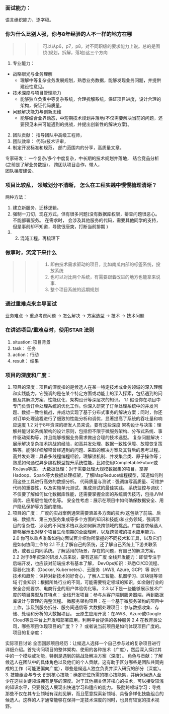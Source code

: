 ### 面试能力： 
语言组织能力，逐字稿。

### 你为什么比别人强，你与8年经验的人不一样的地方在哪
>>> 可以从p6，p7，p8，对不同职级的要求能力上说。总的是围绕(规划，拆解，落地)这三个方向
1. 专业能力：
- 战略眼光与业务理解
    - 理解中等复杂业务发展规划，熟悉业务数据，能够发现业务问题，并提供建设性意见。 
- 技术深度与项目管理能力
    - 能够独立负责中等复杂系统，合理拆解系统，保证项目进度，设计合理的架构，保证代码质量，
- 问题解决能力与创新思维
    - 能够结合业界动态，中短期技术规划并落地(不仅需要解决当前的问题，还要预见未来可能遇到的挑战，并提出创新性的解决方案)。
2. 团队贡献：
     指导团队中高级工程师，
3. 团队效率：
     代码/技术评审，
4. 制定开发标准和规范，
    部门范围内的分享，高质量文章。


专家研发：
一个复杂/多个中度复杂，中长期的技术规划并落地， 结合竞品分析(之前是了解业务数据)，           跨团队项目合作，带人，   
团队梯度建设。


### 项目比较乱， 领域划分不清晰， 怎么在工程实践中慢慢梳理清晰？ 
两种方法： 
1. 建立新服务，迁移逻辑。 
2. 强制一刀切，现在方式，但有很多问题(没有数据库权限，排查问题很恶心。 不能部署服务。 在需求时， 会涉及其他服务的代码，需要其他同学的支持，但是事前却不知道，导致很唐突，打断当前排期 ) 
2. 2. 混沌工程。再梳理下


### 做事时，沉淀下来什么
>>> 1. 即由技术需求驱动的项目，比如南瓜内部的标签系统，投放系统
>>> 2. 也可以对比两个系统，有需要跟着改进的地方也能拿来说事. 
>>> 3. 整个项目系统的远期规划


### 通过重难点来主导面试
业务难点 -> 重点考虑问题 -> 怎么解决 -> 方案选型 -> 技术 -> 技术问题


### 在讲述项目/重难点时，使用STAR 法则
1. situation: 项目背景
2. task： 任务
3. action：行动
4. result： 结果

### 项目的深度和广度：
1. 项目的深度：项目的深度指的是候选人在某一特定技术或业务领域的深入理解和实践能力。它强调的是在某个特定方面或功能上的深入探索，包括遇到的问题及其解决方案、性能优化、架构设计等深层次的知识。
   1.1 假设你在项目中专门负责订单处理系统的优化工作。你深入研究了订单处理系统中的并发问题、数据一致性挑战，并成功实现了基于分布式事务的解决方案；同时，你还对订单处理流程进行了细致的性能分析和调优，显著提高了系统的吞吐量和响应速度
   1.2 对于8年资深的研发人员来说，要有这些深度
   架构设计与决策：理解并能讨论系统架构的设计原则，包括但不限于微服务架构、分布式系统、事件驱动架构等，并且能够根据业务需求做出合理的技术选型。
   复杂问题解决：展示解决复杂技术挑战的经验，如高并发处理、数据一致性保障、故障恢复策略等。能够详细解释曾经遇到的问题、采取的解决方案及其背后的思考过程。
   高并发处理：具备多线程编程经验，理解锁机制、并发集合类、原子操作等；熟悉如何通过异步编程模型提升系统性能，比如使用CompletableFuture或RxJava等库。
   大数据处理：对于需要处理大规模数据集的项目，掌握Hadoop、Spark等大数据处理框架，了解MapReduce编程模型，知道如何利用这些工具进行高效的数据分析。
   代码质量与测试：强调编写高质量、可维护代码的重要性，以及实施单元测试、集成测试的最佳实践。
   系统监控与调优：不仅要了解如何优化数据库性能，还需要掌握全面的系统调优技巧，包括JVM调优、应用层性能优化等。
   安全性考虑：展示在项目中如何确保数据安全、用户隐私保护等方面的措施。
2. 项目的广度： 广度的实战案例通常需要涵盖多方面的技术(这包括了前端、后端、数据库、第三方服务集成等多个方面的知识和技能)和业务领域，强调项目的复杂性、涉及的不同技术栈以及如何解决跨领域的挑战。广度要求候选人能够展示出对整个项目生命周期的全面理解，以及跨领域的技术应用能力。
   2.0 你可以重点准备如何向面试官介绍你所掌握的不同技术和工具，以及它们是如何协同工作的
   2.1 不止了解自己的系统，还了解自己系统上下游关联系统，或者业内同系统。了解适用的场景，存在的问题，有自己的解决方案，
   2.2 对于8年资深的研发人员来说，要有这些广度
   全栈开发能力：即使专注于后端开发，也应该对前端技术有基本了解，
   DevOps知识：熟悉CI/CD流程、容器化技术（Docker, Kubernetes）、云服务（AWS, Azure, GCP）等
   新兴技术和趋势：保持对新技术的好奇心，了解人工智能、机器学习、区块链等领域
   行业知识：根据所处行业的不同，可能需要特定领域的知识，如金融行业的安全合规要求、电商行业的用户体验优化等。
   2.3 以下是一些能够展示技术广度的项目类型及其特点：
   全栈开发项目：参与从客户端到服务器端，再到数据库设计与管理的完整流程。
   微服务架构项目：在一个基于微服务架构的项目中工作，涉及到服务拆分、服务间通信等
   大数据处理项目：参与数据收集、存储、处理和分析的大数据项目。
   云原生应用开发：在AWS、Azure或Google Cloud等云平台上开发和部署应用，利用平台提供的各种服务
   2.4 在教育类公司，哪些项目体现项目的广度？？？ 或者说当前项目是如何体现项目广度的。
   项目的复杂度：

实际项目讨论
全面回顾项目经历：让候选人选择一个自己参与过的复杂项目进行详细介绍。首先询问项目的整体架构、使用的各种技术（广度），然后深入探讨其中的一个模块或功能，特别是遇到的挑战及解决方案（深度）。
角色与贡献：了解候选人在团队中的具体角色以及他们的个人贡献，这有助于区分哪些是团队共同完成的工作（可能更偏向广度），哪些是候选人独立负责并深入研究的部分（深度）。
3. 技能组合与专长
   识别核心技能：确定职位所需的核心技能集，并确保候选人至少在这些关键领域拥有足够的深度。对于其他相关但非核心的技术，可以接受较浅的知识水平，只要候选人展现出快速学习和适应的能力。
   鼓励跨领域学习：寻找那些不仅在其专业领域有深刻见解，而且愿意探索新领域、具备多样化技能组合的候选人。这样的人才通常能够在保持一定技术深度的同时，也具有较宽的技术视野。